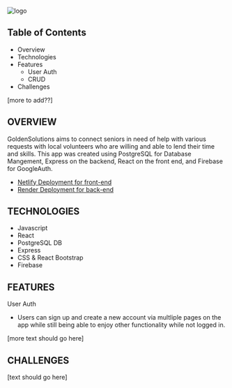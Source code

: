 ![logo](front-end/public/images/logoGS.png)

## Table of Contents

- Overview
- Technologies
- Features
    - User Auth
    - CRUD
- Challenges

[more to add??]

## OVERVIEW

GoldenSolutions aims to connect seniors in need of help with various requests with local volunteers who are willing and able to lend their time and skills. This app was created using PostgreSQL for Database Mangement, Express on the backend, React on the front end, and Firebase for GoogleAuth.

- [Netlify Deployment for front-end](https://goldensolutionsproject.netlify.app/)
- [Render Deployment for back-end](https://goldensolutionsowncopy.onrender.com/)

## TECHNOLOGIES

- Javascript
- React
- PostgreSQL DB
- Express
- CSS & React Bootstrap
- Firebase

## FEATURES

User Auth

- Users can sign up and create a new account via multliple pages on the app while still being able to enjoy other functionality while not logged in.

[more text should go here]

## CHALLENGES

[text should go here]
